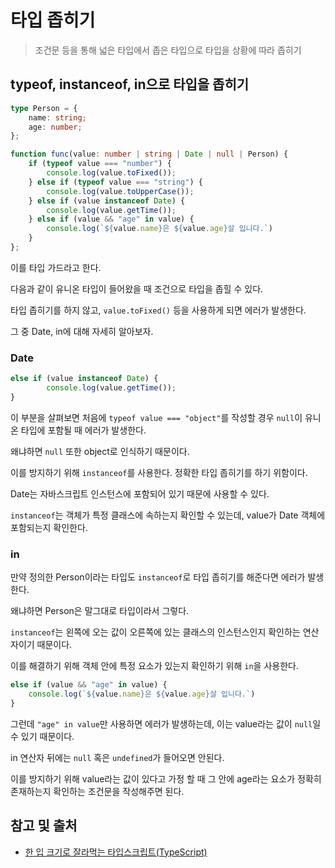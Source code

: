 # 타입 좁히기

> 조건문 등을 통해 넓은 타입에서 좁은 타입으로 타입을 상황에 따라 좁히기

## typeof, instanceof, in으로 타입을 좁히기

```typescript
type Person = {
    name: string;
    age: number;
};

function func(value: number | string | Date | null | Person) {
    if (typeof value === "number") {
        console.log(value.toFixed());
    } else if (typeof value === "string") {
        console.log(value.toUpperCase());
    } else if (value instanceof Date) {
        console.log(value.getTime());
    } else if (value && "age" in value) {
        console.log(`${value.name}은 ${value.age}살 입니다.`)
    }
};
```

이를 타입 가드라고 한다.

다음과 같이 유니온 타입이 들어왔을 때 조건으로 타입을 좁힐 수 있다.

타입 좁히기를 하지 않고, `value.toFixed()` 등을 사용하게 되면 에러가 발생한다.

그 중 Date, in에 대해 자세히 알아보자.

### Date

```typescript
else if (value instanceof Date) {
        console.log(value.getTime());
}
```

이 부분을 살펴보면 처음에 `typeof value === "object"`를 작성할 경우 `null`이 유니온 타입에 포함될 때 에러가 발생한다.

왜냐하면 `null` 또한 object로 인식하기 때문이다.

이를 방지하기 위해 `instanceof`를 사용한다. 정확한 타입 좁히기를 하기 위함이다.

Date는 자바스크립트 인스턴스에 포함되어 있기 때문에 사용할 수 있다.

`instanceof`는 객체가 특정 클래스에 속하는지 확인할 수 있는데, value가 Date 객체에 포함되는지 확인한다.

### in

만약 정의한 Person이라는 타입도 `instanceof`로 타입 좁히기를 해준다면 에러가 발생한다.

왜냐하면 Person은 말그대로 타입이라서 그렇다.

`instanceof`는 왼쪽에 오는 값이 오른쪽에 있는 클래스의 인스턴스인지 확인하는 연산자이기 때문이다.

이를 해결하기 위해 객체 안에 특정 요소가 있는지 확인하기 위해 `in`을 사용한다.

```typescript
else if (value && "age" in value) {
    console.log(`${value.name}은 ${value.age}살 입니다.`)
}
```

그런데 `"age" in value`만 사용하면 에러가 발생하는데, 이는 value라는 값이 `null`일 수 있기 때문이다.

in 연산자 뒤에는 `null` 혹은 `undefined`가 들어오면 안된다.

이를 방지하기 위해 value라는 값이 있다고 가정 할 때 그 안에 age라는 요소가 정확히 존재하는지 확인하는 조건문을 작성해주면 된다.

## 참고 및 출처

- [한 입 크기로 잘라먹는 타입스크립트(TypeScript)](https://www.inflearn.com/course/%ED%95%9C%EC%9E%85-%ED%81%AC%EA%B8%B0-%ED%83%80%EC%9E%85%EC%8A%A4%ED%81%AC%EB%A6%BD%ED%8A%B8?srsltid=AfmBOoqKyeukk5UXUwfKCAc4kjJVMZ6l_1muf8wV2_i14aiBihNU4Kbs)
